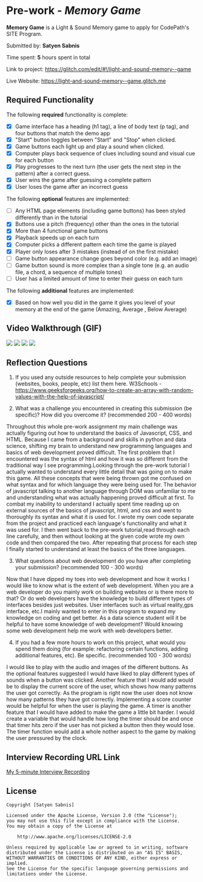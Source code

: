 # Pre-work - *Memory Game*

**Memory Game** is a Light & Sound Memory game to apply for CodePath's SITE Program. 

Submitted by: **Satyen Sabnis**

Time spent: **5** hours spent in total

Link to project: https://glitch.com/edit/#!/light-and-sound-memory--game

Live Website: https://light-and-sound-memory--game.glitch.me

## Required Functionality

The following **required** functionality is complete:

* [x] Game interface has a heading (h1 tag), a line of body text (p tag), and four buttons that match the demo app
* [x] "Start" button toggles between "Start" and "Stop" when clicked. 
* [x] Game buttons each light up and play a sound when clicked. 
* [x] Computer plays back sequence of clues including sound and visual cue for each button
* [x] Play progresses to the next turn (the user gets the next step in the pattern) after a correct guess. 
* [x] User wins the game after guessing a complete pattern
* [x] User loses the game after an incorrect guess

The following **optional** features are implemented:

* [ ] Any HTML page elements (including game buttons) has been styled differently than in the tutorial
* [x] Buttons use a pitch (frequency) other than the ones in the tutorial
* [x] More than 4 functional game buttons
* [x] Playback speeds up on each turn
* [x] Computer picks a different pattern each time the game is played
* [x] Player only loses after 3 mistakes (instead of on the first mistake)
* [ ] Game button appearance change goes beyond color (e.g. add an image)
* [ ] Game button sound is more complex than a single tone (e.g. an audio file, a chord, a sequence of multiple tones)
* [ ] User has a limited amount of time to enter their guess on each turn

The following **additional** features are implemented:

* [x] Based on how well you did in the game it gives you level of your memory at the end of the game (Amazing, Average , Below Average) 

## Video Walkthrough (GIF)

![](http://g.recordit.co/vRLutaWFQX.gif) 
![](gif2-link-here)
![](gif3-link-here)
![](gif4-link-here)

## Reflection Questions
1. If you used any outside resources to help complete your submission (websites, books, people, etc) list them here. 
W3Schools - https://www.geeksforgeeks.org/how-to-create-an-array-with-random-values-with-the-help-of-javascript/

2. What was a challenge you encountered in creating this submission (be specific)? How did you overcome it? (recommended 200 - 400 words)

Throughout this whole pre-work assignment my main challenge was actually figuring out how to understand the basics of Javascript, CSS, and HTML. Because I came from a background and skills in python and data science, shifting my brain to understand new programming languages and basics of web development proved difficult. The first problem that I encountered was the syntax of html and how it was so different from the traditional way I see programming.Looking through the pre-work tutorial I actually wanted to understand every little detail that was going on to make this game. All these concepts that were being thrown got me confused on what syntax and for which language they were being used for. The behavior of javascript talking to another language through DOM was unfamiliar to me and understanding what was actually happening proved difficult at first. To combat my inability to understand I actually spent time reading up on external sources of the basics of javascript, html, and css and went to thoroughly its syntax and what it is used for. I wrote my own code separate from the project and practiced each language's functionality and what it was used for. I then went back to the pre-work tutorial,read through each line carefully, and then without looking at the given code wrote my own code and then compared the two. After repeating that process for each step I finally started to understand at least the basics of the three languages.

3. What questions about web development do you have after completing your submission? (recommended 100 - 300 words) 

 Now that I have dipped my toes into web development and how it works I would like to know what is the extent of web development. When you are a web developer do you mainly work on building websites or is there more to that? Or do web developers have the knowledge to build different types of interfaces besides just websites. User interfaces such as virtual reality,gps interface, etc.I mainly wanted to enter in this program to expand my knowledge on coding and get better. As a data science student will it be helpful to have some knowledge of web development? Would knowing some web development help me work with web developers better.


4. If you had a few more hours to work on this project, what would you spend them doing (for example: refactoring certain functions, adding additional features, etc). Be specific. (recommended 100 - 300 words)

 I would like to play with the audio and images of the different buttons. As the optional features suggested I would have liked to play different types of sounds when a button was clicked. Another feature that I would add would be to display the current score of the user, which shows how many patterns the user got correctly. As the program is right now the user does not know how many patterns they have got correctly. Implementing a score counter would be helpful for when the user is playing the game. A timer is another feature that I would have added to make the game a little bit harder. I would create a variable that would handle how long the timer should be and once that timer hits zero if the user has not picked a button then they would lose. The timer function would add a whole nother aspect to the game by making the user pressured by the clock. 




## Interview Recording URL Link

[My 5-minute Interview Recording](your-link-here)


## License

    Copyright [Satyen Sabnis]

    Licensed under the Apache License, Version 2.0 (the "License");
    you may not use this file except in compliance with the License.
    You may obtain a copy of the License at

        http://www.apache.org/licenses/LICENSE-2.0

    Unless required by applicable law or agreed to in writing, software
    distributed under the License is distributed on an "AS IS" BASIS,
    WITHOUT WARRANTIES OR CONDITIONS OF ANY KIND, either express or implied.
    See the License for the specific language governing permissions and
    limitations under the License.

